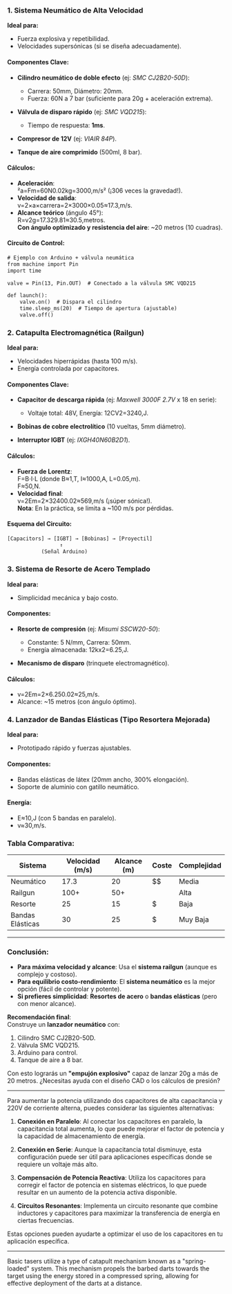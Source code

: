 ### **1. Sistema Neumático de Alta Velocidad**

**Ideal para:**

- Fuerza explosiva y repetibilidad.
- Velocidades supersónicas (si se diseña adecuadamente).

#### **Componentes Clave:**

- **Cilindro neumático de doble efecto** (ej: _SMC CJ2B20-50D_):
    
    - Carrera: 50mm, Diámetro: 20mm.
    - Fuerza: 60N a 7 bar (suficiente para 20g + aceleración extrema).
    
- **Válvula de disparo rápido** (ej: _SMC VQD215_):
    
    - Tiempo de respuesta: **1ms**.
    
- **Compresor de 12V** (ej: _VIAIR 84P_).
- **Tanque de aire comprimido** (500ml, 8 bar).

#### **Cálculos:**

- **Aceleración**:  
    ²a=Fm=60N0.02kg=3000,m/s² (¡306 veces la gravedad!).
- **Velocidad de salida**:  
    v=2×a×carrera=2×3000×0.05≈17.3,m/s.
- **Alcance teórico** (ángulo 45°):  
    R=v2g=17.329.81≈30.5,metros.  
    **Con ángulo optimizado y resistencia del aire**: ~20 metros (10 cuadras).

#### **Circuito de Control:**
```txt
# Ejemplo con Arduino + válvula neumática
from machine import Pin
import time

valve = Pin(13, Pin.OUT)  # Conectado a la válvula SMC VQD215

def launch():
    valve.on()  # Dispara el cilindro
    time.sleep_ms(20)  # Tiempo de apertura (ajustable)
    valve.off()
```
### **2. Catapulta Electromagnética (Railgun)**

**Ideal para:**

- Velocidades hiperrápidas (hasta 100 m/s).
- Energía controlada por capacitores.

#### **Componentes Clave:**

- **Capacitor de descarga rápida** (ej: _Maxwell 3000F 2.7V_ x 18 en serie):
    
    - Voltaje total: 48V, Energía: 12CV2=3240,J.
    
- **Bobinas de cobre electrolítico** (10 vueltas, 5mm diámetro).
- **Interruptor IGBT** (ej: _IXGH40N60B2D1_).

#### **Cálculos:**

- **Fuerza de Lorentz**:  
    F=B⋅I⋅L (donde B≈1,T, I≈1000,A, L=0.05,m).  
    F≈50,N.
- **Velocidad final**:  
    v=2Em=2×32400.02≈569,m/s (¡súper sónica!).  
    **Nota**: En la práctica, se limita a ~100 m/s por pérdidas.

#### **Esquema del Circuito:**
```txt
[Capacitors] → [IGBT] → [Bobinas] → [Proyectil]
                 ↑
           (Señal Arduino)
```
### **3. Sistema de Resorte de Acero Templado**

**Ideal para:**

- Simplicidad mecánica y bajo costo.

#### **Componentes:**

- **Resorte de compresión** (ej: _Misumi SSCW20-50_):
    
    - Constante: 5 N/mm, Carrera: 50mm.
    - Energía almacenada: 12kx2=6.25,J.
    
- **Mecanismo de disparo** (trinquete electromagnético).

#### **Cálculos:**

- v=2Em=2×6.250.02≈25,m/s.
- Alcance: ~15 metros (con ángulo óptimo).
### **4. Lanzador de Bandas Elásticas (Tipo Resortera Mejorada)**

**Ideal para:**

- Prototipado rápido y fuerzas ajustables.

#### **Componentes:**

- Bandas elásticas de látex (20mm ancho, 300% elongación).
- Soporte de aluminio con gatillo neumático.

#### **Energía**:

- E≈10,J (con 5 bandas en paralelo).
- v≈30,m/s.


### **Tabla Comparativa:**

|Sistema|Velocidad (m/s)|Alcance (m)|Coste|Complejidad|
|---|---|---|---|---|
|Neumático|17.3|20|$$|Media|
|Railgun|100+|50+|$$$$|Alta|
|Resorte|25|15|$|Baja|
|Bandas Elásticas|30|25|$|Muy Baja|

---

### **Conclusión:**

- **Para máxima velocidad y alcance**: Usa el **sistema railgun** (aunque es complejo y costoso).
- **Para equilibrio costo-rendimiento**: El **sistema neumático** es la mejor opción (fácil de controlar y potente).
- **Si prefieres simplicidad**: **Resortes de acero** o **bandas elásticas** (pero con menor alcance).

**Recomendación final**:  
Construye un **lanzador neumático** con:

1. Cilindro SMC CJ2B20-50D.
2. Válvula SMC VQD215.
3. Arduino para control.
4. Tanque de aire a 8 bar.

Con esto lograrás un **"empujón explosivo"** capaz de lanzar 20g a más de 20 metros. ¿Necesitas ayuda con el diseño CAD o los cálculos de presión?


---
Para aumentar la potencia utilizando dos capacitores de alta capacitancia y 220V de corriente alterna, puedes considerar las siguientes alternativas:

1. **Conexión en Paralelo**: Al conectar los capacitores en paralelo, la capacitancia total aumenta, lo que puede mejorar el factor de potencia y la capacidad de almacenamiento de energía.
    
2. **Conexión en Serie**: Aunque la capacitancia total disminuye, esta configuración puede ser útil para aplicaciones específicas donde se requiere un voltaje más alto.
    
3. **Compensación de Potencia Reactiva**: Utiliza los capacitores para corregir el factor de potencia en sistemas eléctricos, lo que puede resultar en un aumento de la potencia activa disponible.
    
4. **Circuitos Resonantes**: Implementa un circuito resonante que combine inductores y capacitores para maximizar la transferencia de energía en ciertas frecuencias.
    

Estas opciones pueden ayudarte a optimizar el uso de los capacitores en tu aplicación específica.

---
Basic tasers utilize a type of catapult mechanism known as a "spring-loaded" system. This mechanism propels the barbed darts towards the target using the energy stored in a compressed spring, allowing for effective deployment of the darts at a distance.
